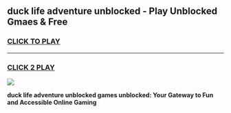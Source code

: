 
## duck life adventure unblocked - Play Unblocked Gmaes & Free
<h3>
<a href="https://news.freeplayer.one?title=duck_life_adventure_unblocked&ref=23F">CLICK TO PLAY</a></h3>
<hr>

<h3>
<a href="https://news.freeplayer.one?title=duck_life_adventure_unblocked&ref=23F">CLICK 2 PLAY</a>
  
</h3>

<a href="https://news.freeplayer.one?title=duck_life_adventure_unblocked&ref=23F/"><img src="https://clearcache.store/games.png"></a>


**duck life adventure unblocked games unblocked: Your Gateway to Fun and Accessible Online Gaming**
